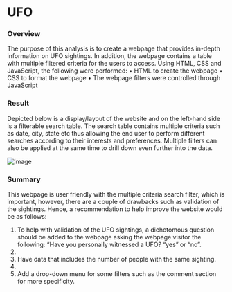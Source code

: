 # UFO

### Overview

The purpose of this analysis is to create a webpage that provides in-depth information on UFO sightings. In addition, the webpage contains a table with multiple filtered criteria for the users to access.
Using HTML, CSS and JavaScript, the following were performed:
•         HTML to create the webpage
•         CSS to format the webpage
•         The webpage filters were controlled through JavaScript


### Result 

Depicted below is a display/layout of the website and on the left-hand side is a filterable search table. The search table contains multiple criteria such as date, city, state etc thus allowing the end user to perform different searches according to their interests and preferences. Multiple filters can also be applied at the same time to drill down even further into the data.


![image](https://user-images.githubusercontent.com/89875689/149840325-b4aca650-e159-4069-8f09-eef647acf30d.png)


### Summary

This webpage is user friendly with the multiple criteria search filter, which is important, however, there are a couple of drawbacks such as validation of the sightings. Hence, a recommendation to help improve the website would be as follows:

1.	To help with validation of the UFO sightings, a dichotomous question should be added to the webpage asking the webpage visitor the following: “Have you personally witnessed a UFO? “yes” or “no”.
2.	
3.	Have data that includes the number of people with the same sighting.
4.	
5.	Add a drop-down menu for some filters such as the comment section for more specificity.

